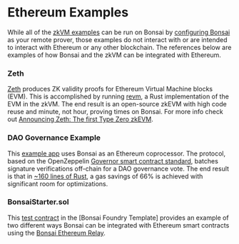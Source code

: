 # Ethereum Examples

While all of the [zkVM examples][zkvm-examples] can be run on Bonsai by [configuring Bonsai][remote-proving] as your remote prover, those examples do not interact with or are intended to interact with Ethereum or any other blockchain. The references below are examples of how Bonsai and the zkVM can be integrated with Ethereum.

### Zeth

[Zeth][zeth-repo] produces ZK validity proofs for Ethereum Virtual Machine blocks (EVM). This is accomplished by running [revm], a Rust implementation of the EVM in the zkVM. The end result is an open-source zkEVM with high code reuse and minute, not hour, proving times on Bonsai. For more info check out [Announcing Zeth: The first Type Zero zkEVM][zeth-article].

### DAO Governance Example

This [example app][governance-example] uses Bonsai as an Ethereum coprocessor. The protocol, based on the OpenZeppelin [Governor smart contract standard], batches signature verifications off-chain for a DAO governance vote. The end result is that in [~160 lines of Rust][signature-aggregation], a gas savings of 66% is achieved with significant room for optimizations.

### BonsaiStarter.sol

This [test contract][bonsai-starter.sol] in the [Bonsai Foundry Template] provides an example of two different ways Bonsai can be integrated with Ethereum smart contracts using the [Bonsai Ethereum Relay][eth-relay].

[zkvm-examples]: /api/zkvm/examples
[remote-proving]: /api/zkvm/quickstart#remote-proving
[zeth-repo]: https://github.com/risc0/zeth
[revm]: https://crates.io/crates/revm
[zeth-article]: https://www.risczero.com/news/zeth-release
[governance-example]: https://github.com/risc0/risc0/tree/release-0.19/bonsai/examples/governance
[Governor smart contract standard]: https://docs.openzeppelin.com/contracts/4.x/api/governance
[signature-aggregation]: https://github.com/risc0/risc0/blob/release-0.19/bonsai/examples/governance/methods/guest/src/bin/finalize_votes.rs
[bonsai-starter.sol]: https://github.com/risc0/bonsai-foundry-template/blob/main/contracts/BonsaiStarter.sol
[foundry-template]: https://github.com/risc0/bonsai-foundry-template
[eth-relay]: https://github.com/risc0/risc0/tree/release-0.19/bonsai/ethereum-relay

